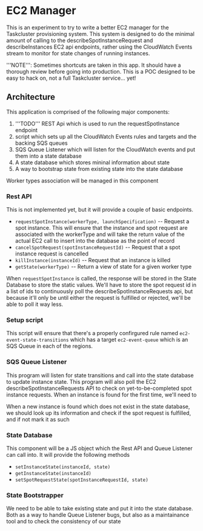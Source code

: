 # EC2 Manager
This is an experiment to try to write a better EC2 manager for the Taskcluster provisioning system.  This system is designed to do the minimal amount of calling
to the describeSpotInstanceRequest and describeInstances EC2 api endpoints, rather using the CloudWatch Events stream to monitor for state changes of running
instances.

'''NOTE''': Sometimes shortcuts are taken in this app.  It should have a thorough review before going into production.  This is a POC designed to be easy to hack on, not a full Taskcluster service... yet!

## Architecture
This application is comprised of the following major components:

1. '''TODO''' REST Api which is used to run the requestSpotInstance endpoint
1. script which sets up all the CloudWatch Events rules and targets and the backing SQS queues
1. SQS Queue Listener which will listen for the CloudWatch events and put them into a state database
1. A state database which stores mininal information about state
1. A way to bootstrap state from existing state into the state database

Worker types association will be managed in this component

### Rest API
This is not implemented yet, but it will provide a couple of basic endpoints.

  * `requestSpotInstance(workerType, launchSpecification)` -- Request a spot instance.   This will ensure that the instance and spot request are associated with the workerType and will take
     the return value of the actual EC2 call to insert into the database as the point of record
  * `cancelSpotRequest(spotInstanceRequestId)` -- Request that a spot instance request is cancelled
  * `killInstance(instanceId)` -- Request that an instance is killed
  * `getState(workerType)` -- Return a view of state for a given worker type

When `requestSpotInstance` is called, the response will be stored in the State Database to store the static values.  We'll have to store the spot request id in a list of ids to continuously poll the describeSpotInstanceRequests api, but because it'll only be until either the request is fulfilled or rejected, we'll be able to poll it way less.

### Setup script
This script will ensure that there's a properly confirgured rule named `ec2-event-state-transitions` which has a target `ec2-event-queue` which is an SQS Queue in each of the regions.

### SQS Queue Listener
This program will listen for state transitions and call into the state database to update instance state.  This program will also poll the EC2 describeSpotInstanceRequests API to check on yet-to-be-completed spot instance requests.  When an instance is found for the first time, we'll need to 

When a new instance is found which does not exist in the state database, we should look up its information and check if the spot request is fulfilled, and if not mark it as such

### State Database
This component will be a JS object which the Rest API and Queue Listener can call into.  It will provide the following methods

  * `setInstanceState(instanceId, state)`
  * `getInstanceState(instanceId)`
  * `setSpotRequestState(spotInstanceRequestId, state)`

### State Bootstrapper
We need to be able to take existing state and put it into the state database.  Both as a way to handle Queue Listener bugs, but also as a maintainance tool and to check the consistency of our state
